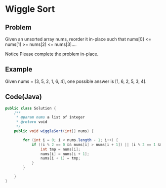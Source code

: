 Wiggle Sort
===

## Problem

Given an unsorted array nums, reorder it in-place such that 
nums[0] <= nums[1] >= nums[2] <= nums[3]....


 Notice
Please complete the problem in-place.



## Example

Given nums = [3, 5, 2, 1, 6, 4], one possible answer is [1, 6, 2, 5, 3, 4].

Code(Java)
----------

```java
public class Solution {
    /**
     * @param nums a list of integer
     * @return void
     */
    public void wiggleSort(int[] nums) {

        for (int i = 0; i < nums.length - 1; i++) {
            if ((i % 2 == 0 && nums[i] > nums[i + 1]) || (i % 2 == 1 && nums[i] < nums[i + 1])) {
                int tmp = nums[i];
                nums[i] = nums[i + 1];
                nums[i + 1] = tmp;
            }
        }

    }
}
```